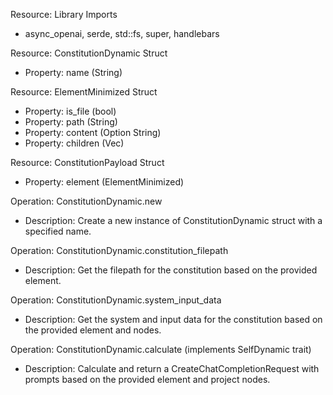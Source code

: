 Resource: Library Imports
- async_openai, serde, std::fs, super, handlebars

Resource: ConstitutionDynamic Struct
- Property: name (String)

Resource: ElementMinimized Struct
- Property: is_file (bool)
- Property: path (String)
- Property: content (Option String)
- Property: children (Vec<ElementMinimized>)

Resource: ConstitutionPayload Struct
- Property: element (ElementMinimized)

Operation: ConstitutionDynamic.new
- Description: Create a new instance of ConstitutionDynamic struct with a specified name.

Operation: ConstitutionDynamic.constitution_filepath
- Description: Get the filepath for the constitution based on the provided element.

Operation: ConstitutionDynamic.system_input_data
- Description: Get the system and input data for the constitution based on the provided element and nodes.

Operation: ConstitutionDynamic.calculate (implements SelfDynamic trait)
- Description: Calculate and return a CreateChatCompletionRequest with prompts based on the provided element and project nodes.